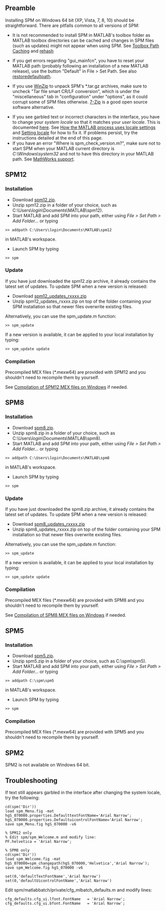 ## Preamble

Installing SPM on Windows 64 bit (XP, Vista, 7, 8, 10) should be
straightforward. There are pitfalls common to all versions of SPM:

- It is not recommended to install SPM in MATLAB\'s toolbox folder as
  MATLAB toolbox directories can be cached and changes in SPM files
  (such as updates) might not appear when using SPM. See [Toolbox Path
  Caching](http://www.mathworks.com/help/matlab/matlab_env/toolbox-path-caching-in-the-matlab-program.html)
  and [rehash](http://www.mathworks.com/help/matlab/ref/rehash.html)

<!-- -->

- If you get errors regarding \"gui_mainfcn\", you have to reset your
  MATLAB path (probably following an installation of a new MATLAB
  release), use the button \"Default\" in File \> Set Path. See also
  [restoredefaultpath](http://www.mathworks.com/help/matlab/matlab_env/what-is-the-matlab-search-path.html).

<!-- -->

- If you use [WinZip](http://www.winzip.com/) to unpack SPM\'s \*.tar.gz
  archives, make sure to uncheck \"Tar file smart CR/LF conversion\",
  which is under the \"miscellaneous\" tab in \"configuration\" under
  \"options\", as it could corrupt some of SPM files otherwise.
  [7-Zip](http://www.7-zip.org/) is a good open source software
  alternative.

<!-- -->

- If you see garbled text or incorrect characters in the interface, you
  have to change your *system locale* so that it matches your *user
  locale*. This is documented
  [here](http://www.mathworks.com/help/matlab/matlab_env/characters-incorrectly-displayed-on-windows-systems.html).
  See [How the MATLAB process uses locale
  settings](http://www.mathworks.com/help/matlab/matlab_env/how-the-matlab-process-uses-locale-settings.html)
  and [Setting
  locale](http://www.mathworks.com/help/matlab/matlab_env/setting-locale-on-windows-platforms.html)
  for how to fix it. If problems persist, try the instructions detailed
  at the end of this page.
- If you have an error \"Where is spm_check_version.m?\", make sure not
  to start SPM when your MATLAB current directory is
  *C:\Windows\system32* and not to have this directory in your MATLAB
  path. See [MathWorks
  support](http://www.mathworks.co.uk/support/solutions/en/data/1-5JUPSQ/).

## SPM12

### Installation

- Download
  [spm12.zip](https://www.fil.ion.ucl.ac.uk/spm/software/download/).
- Unzip spm12.zip in a folder of your choice, such as
  C:\Users\\*login*\Documents\MATLAB\spm12).
- Start MATLAB and add SPM into your path, either using *File \> Set
  Path \> Add Folder\...* or typing

`>> addpath C:\Users\`*`login`*`\Documents\MATLAB\spm12`

in MATLAB\'s workspace.

- Launch SPM by typing

`>> spm`

### Update

If you have just downloaded the spm12.zip archive, it already contains
the latest set of updates. To update SPM when a new version is released:

- Download
  [spm12_updates_rxxxx.zip](http://www.fil.ion.ucl.ac.uk/spm/download/spm12_updates/)
- Unzip spm12_updates_rxxxx.zip on top of the folder containing your SPM
  installation so that newer files overwrite existing files.

Alternatively, you can use the spm_update.m function:

`>> spm_update`

If a new version is available, it can be applied to your local
installation by typing:

`>> spm_update update`

### Compilation

Precompiled MEX files (\*.mexw64) are provided with SPM12 and you
shouldn\'t need to recompile them by yourself.

See [Compilation of SPM12 MEX files on
Windows](SPM/SPM12_MEX_Compilation_on_Windows "wikilink") if needed.

## SPM8

### Installation

- Download
  [spm8.zip](https://www.fil.ion.ucl.ac.uk/spm/software/download/).
- Unzip spm8.zip in a folder of your choice, such as
  C:\Users\\*login*\Documents\MATLAB\spm8).
- Start MATLAB and add SPM into your path, either using *File \> Set
  Path \> Add Folder\...* or typing

`>> addpath C:\Users\`*`login`*`\Documents\MATLAB\spm8`

in MATLAB\'s workspace.

- Launch SPM by typing

`>> spm`

### Update

If you have just downloaded the spm8.zip archive, it already contains
the latest set of updates. To update SPM when a new version is released:

- Download
  [spm8_updates_rxxxx.zip](http://www.fil.ion.ucl.ac.uk/spm/download/spm8_updates/)
- Unzip spm8_updates_rxxxx.zip on top of the folder containing your SPM
  installation so that newer files overwrite existing files.

Alternatively, you can use the spm_update.m function:

`>> spm_update`

If a new version is available, it can be applied to your local
installation by typing:

`>> spm_update update`

### Compilation

Precompiled MEX files (\*.mexw64) are provided with SPM8 and you
shouldn\'t need to recompile them by yourself.

See [Compilation of SPM8 MEX files on
Windows](SPM/SPM8_MEX_Compilation_on_Windows "wikilink") if needed.

## SPM5

### Installation

- Download
  [spm5.zip](https://www.fil.ion.ucl.ac.uk/spm/software/download/).
- Unzip spm5.zip in a folder of your choice, such as C:\spm\spm5).
- Start MATLAB and add SPM into your path, either using *File \> Set
  Path \> Add Folder\...* or typing

`>> addpath C:\spm\spm5`

in MATLAB\'s workspace.

- Launch SPM by typing

`>> spm`

### Compilation

Precompiled MEX files (\*.mexw64) are provided with SPM5 and you
shouldn\'t need to recompile them by yourself.

## SPM2

SPM2 is not available on Windows 64 bit.

## Troubleshooting

If text still appears garbled in the interface after changing the system
locale, try the following:

`cd(spm('Dir'))`  
`load spm_Menu.fig -mat`  
`hgS_070000.properties.DefaulttextFontName='Arial Narrow';`  
`hgS_070000.properties.DefaultuicontrolFontName='Arial Narrow';`  
`save spm_Menu.fig hgS_070000 -v6`

`% SPM12 only`  
`% Edit spm/spm_Welcome.m and modify line:`  
`PF.helvetica = 'Arial Narrow';`

`% SPM8 only`  
`cd(spm('Dir'))`  
`load spm_Welcome.fig -mat`  
`hgS_070000=spm_changepath(hgS_070000,'Helvetica','Arial Narrow');`  
`save spm_Welcome.fig hgS_070000 -v6`

`set(0,'defaultTextFontName','Arial Narrow') `  
`set(0,'defaultUicontrolFontName','Arial Narrow') `

Edit spm/matlabbatch/private/cfg_mlbatch_defaults.m and modify lines:

`cfg_defaults.cfg_ui.lfont.FontName   = 'Arial Narrow';`  
`cfg_defaults.cfg_ui.bfont.FontName   = 'Arial Narrow';`
